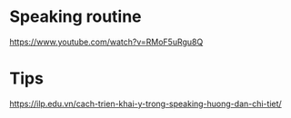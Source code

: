 # Speaking routine

<https://www.youtube.com/watch?v=RMoF5uRgu8Q>

# Tips

<https://ilp.edu.vn/cach-trien-khai-y-trong-speaking-huong-dan-chi-tiet/>